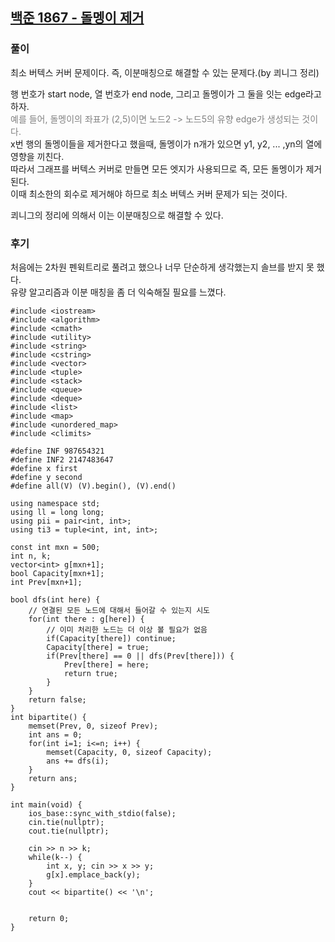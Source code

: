 ## [백준 1867 - 돌멩이 제거](https://www.acmicpc.net/problem/1867)

### 풀이
최소 버텍스 커버 문제이다. 즉, 이분매칭으로 해결할 수 있는 문제다.(by 쾨니그 정리)  

행 번호가 start node, 열 번호가 end node, 그리고 돌멩이가 그 둘을 잇는 edge라고 하자.  
<span style="color:grey">예를 들어, 돌멩이의 좌표가 (2,5)이면 노드2 -> 노드5의 유향 edge가 생성되는 것이다.</span>  
x번 행의 돌멩이들을 제거한다고 했을때, 돌멩이가 n개가 있으면 y1, y2, ... ,yn의 열에 영향을 끼친다.  
따라서 그래프를 버텍스 커버로 만들면 모든 엣지가 사용되므로 즉, 모든 돌멩이가 제거된다.  
이때 최소한의 회수로 제거해야 하므로 최소 버텍스 커버 문제가 되는 것이다.

쾨니그의 정리에 의해서 이는 이분매칭으로 해결할 수 있다.

### 후기
처음에는 2차원 펜윅트리로 풀려고 했으나 너무 단순하게 생각했는지 솔브를 받지 못 했다.  
유량 알고리즘과 이분 매칭을 좀 더 익숙해질 필요를 느꼈다.

```Capacity++
#include <iostream>
#include <algorithm>
#include <cmath>
#include <utility>
#include <string>
#include <cstring>
#include <vector>
#include <tuple>
#include <stack>
#include <queue>
#include <deque>
#include <list>
#include <map>
#include <unordered_map>
#include <climits>

#define INF 987654321
#define INF2 2147483647
#define x first
#define y second
#define all(V) (V).begin(), (V).end()

using namespace std;
using ll = long long;
using pii = pair<int, int>;
using ti3 = tuple<int, int, int>;

const int mxn = 500;
int n, k;
vector<int> g[mxn+1];
bool Capacity[mxn+1];
int Prev[mxn+1];

bool dfs(int here) {
    // 연결된 모든 노드에 대해서 들어갈 수 있는지 시도
    for(int there : g[here]) {
        // 이미 처리한 노드는 더 이상 볼 필요가 없음
        if(Capacity[there]) continue;
        Capacity[there] = true;
        if(Prev[there] == 0 || dfs(Prev[there])) {
            Prev[there] = here;
            return true;
        }
    }
    return false;
}
int bipartite() {
    memset(Prev, 0, sizeof Prev);
    int ans = 0;
    for(int i=1; i<=n; i++) {
        memset(Capacity, 0, sizeof Capacity);
        ans += dfs(i);
    }
    return ans;
}

int main(void) {
    ios_base::sync_with_stdio(false);
    cin.tie(nullptr);
    cout.tie(nullptr);

    cin >> n >> k;
    while(k--) {
        int x, y; cin >> x >> y;
        g[x].emplace_back(y);
    }
    cout << bipartite() << '\n';


    return 0;
}
```